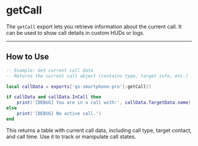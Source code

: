 # getCall

The `getCall` export lets you retrieve information about the current call. It can be used to show call details in custom HUDs or logs.

***

## How to Use

```lua
-- Example: Get current call data
-- Returns the current call object (contains type, target info, etc.)

local callData = exports['qs-smartphone-pro']:getCall()

if callData and callData.InCall then
    print('[DEBUG] You are in a call with:', callData.TargetData.name)
else
    print('[DEBUG] No active call.')
end
```

This returns a table with current call data, including call type, target contact, and call time. Use it to track or manipulate call states.
